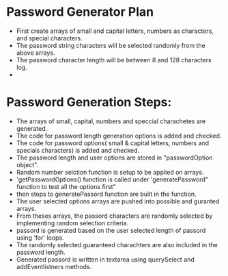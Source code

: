 #  Password Generator Plan

* First create arrays of  small and capital letters, numbers as characters, and special characters. 
* The password string characters will be selected randomly from the above arrays.
* The password character length will be between 8 and 128 characters log.
* 

#  Password Generation Steps:
* The arrays of small, capital, numbers and speccial charachetes are generated. 
* The code for password length generation options is added and checked.
* The code for password options( small & capital letters, numbers and specials characters) is added and checked.
* The password length and user options are stored in "passwordOption object".
* Random number selction function is setup to be applied on arrays.
* 'getPasswordOptions() function is called under 'generatePassword" function to test all the options first"
*  then steps to generatePassord function are built in the function.
* The user selected options arrays are pushed into possible and guranted arrays.
* From theses arrays, the passord characters are randomly selected by implementing random selection criteria. 
* passord is generated based on the user selected length of passord using  'for' loops. 
* The randomly selected guaranteed charachters are also included in the password length.
* Generated passord is written in textarea using querySelect and addEventlistners methods.
